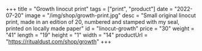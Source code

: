+++
title = "Growth linocut print"
tags = ["print", "product"]
date = "2022-07-20"
image = "/img/shop/growth-print.jpg"
desc = "Small original linocut print, made in an edition of 20, numbered and stamped with my seal, printed on locally made paper"
id = "linocut-growth"
price = "30"
weight = "41"
length = "19"
height = "1"
width = "14"
productUrl = "https://ritualdust.com/shop/growth"
+++
